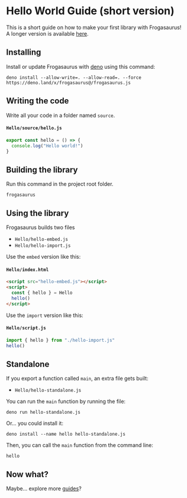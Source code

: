  # Hello World Guide (short version)
This is a short guide on how to make your first library with Frogasaurus!<br>
A longer version is available [here](hello-world-long.md).

## Installing
Install or update Frogasaurus with [deno](https://deno.land) using this command:
```
deno install --allow-write=. --allow-read=. --force https://deno.land/x/frogasaurus@/frogasaurus.js
```

## Writing the code
Write all your code in a folder named `source`.<br>

#### `Hello/source/hello.js`
```js
export const hello = () => {
  console.log("Hello world!")
}
```

## Building the library
Run this command in the project root folder.
```
frogasaurus
```

## Using the library
Frogasaurus builds two files
* `Hello/hello-embed.js`
* `Hello/hello-import.js`

Use the `embed` version like this:
#### `Hello/index.html`
```html
<script src="hello-embed.js"></script>
<script>
  const { hello } = Hello
  hello()
</script>
```

Use the `import` version like this:
#### `Hello/script.js`
```js
import { hello } from "./hello-import.js"
hello()
```

## Standalone
If you export a function called `main`, an extra file gets built:<br>
* `Hello/hello-standalone.js`

You can run the `main` function by running the file:<br>
```
deno run hello-standalone.js
```

Or... you could install it:<br>
```
deno install --name hello hello-standalone.js
```

Then, you can call the `main` function from the command line:
```
hello
```

## Now what?
Maybe... explore more [guides](guides.md)?
